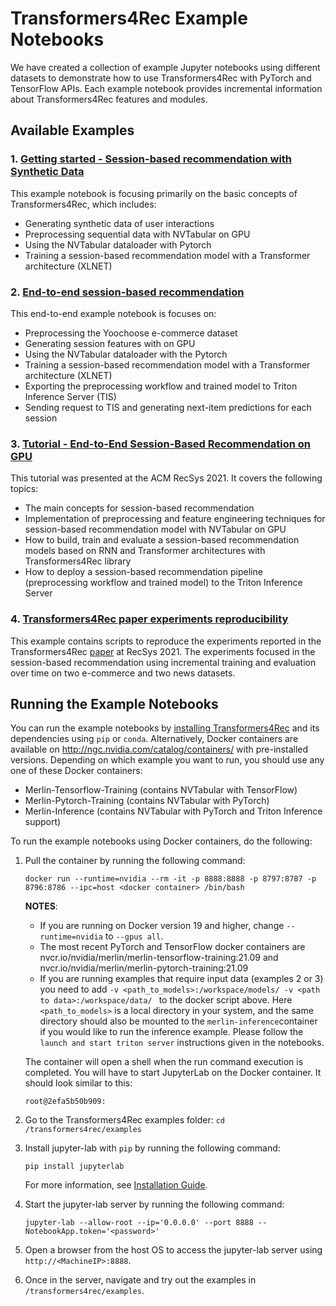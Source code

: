 # Transformers4Rec Example Notebooks

We have created a collection of example Jupyter notebooks using different datasets to demonstrate how to use Transformers4Rec with PyTorch and TensorFlow APIs. Each example notebook provides incremental information about Transformers4Rec features and modules.

## Available Examples

### 1. [Getting started - Session-based recommendation with Synthetic Data](https://github.com/NVIDIA-Merlin/Transformers4Rec/tree/main/examples/getting-started-session-based/)

This example notebook is focusing primarily on the basic concepts of Transformers4Rec, which includes:
- Generating synthetic data of user interactions
- Preprocessing sequential data with NVTabular on GPU
- Using the NVTabular dataloader with Pytorch
- Training a session-based recommendation model with a Transformer architecture (XLNET)

### 2. [End-to-end session-based recommendation](https://github.com/NVIDIA-Merlin/Transformers4Rec/tree/main/examples/end-to-end-session-based/)

This end-to-end example notebook is focuses on:
- Preprocessing the Yoochoose e-commerce dataset
- Generating session features with on GPU
- Using the NVTabular dataloader with the Pytorch
- Training a session-based recommendation model with a Transformer architecture (XLNET)
- Exporting the preprocessing workflow and trained model to Triton Inference Server (TIS)
- Sending request to TIS and generating next-item predictions for each session


### 3. [Tutorial - End-to-End Session-Based Recommendation on GPU](https://github.com/NVIDIA-Merlin/Transformers4Rec/tree/main/tutorial/)

This tutorial was presented at the ACM RecSys 2021. It covers the following topics:

- The main concepts for session-based recommendation
- Implementation of preprocessing and feature engineering techniques for session-based recommendation model with NVTabular on GPU
- How to build, train and evaluate a session-based recommendation models based on RNN and Transformer architectures with Transformers4Rec library
- How to deploy a session-based recommendation pipeline (preprocessing workflow and trained model) to the Triton Inference Server

### 4. [Transformers4Rec paper experiments reproducibility](https://github.com/NVIDIA-Merlin/Transformers4Rec/tree/main/t4rec_paper_experiments/)

This example contains scripts to reproduce the experiments reported in the Transformers4Rec [paper](https://dl.acm.org/doi/10.1145/3460231.3474255) at RecSys 2021. The experiments focused in the session-based recommendation using incremental training and evaluation over time on two e-commerce and two news datasets.


## Running the Example Notebooks

You can run the example notebooks by [installing Transformers4Rec](https://github.com/NVIDIA-Merlin/Transformers4Rec) and its dependencies using `pip` or `conda`. Alternatively, Docker containers are available on http://ngc.nvidia.com/catalog/containers/ with pre-installed versions. Depending on which example you want to run, you should use any one of these Docker containers:
- Merlin-Tensorflow-Training (contains NVTabular with TensorFlow)
- Merlin-Pytorch-Training (contains NVTabular with PyTorch)
- Merlin-Inference (contains NVTabular with PyTorch and Triton Inference support)

To run the example notebooks using Docker containers, do the following:

1. Pull the container by running the following command:
   ```
   docker run --runtime=nvidia --rm -it -p 8888:8888 -p 8797:8787 -p 8796:8786 --ipc=host <docker container> /bin/bash
   ```

   **NOTES**: 
   
   - If you are running on Docker version 19 and higher, change ```--runtime=nvidia``` to ```--gpus all```.
   - The most recent PyTorch and TensorFlow docker containers are nvcr.io/nvidia/merlin/merlin-tensorflow-training:21.09 and nvcr.io/nvidia/merlin/merlin-pytorch-training:21.09
   - If you are running examples that require input data (examples 2 or 3) you need to add `-v <path_to_models>:/workspace/models/ -v <path to data>:/workspace/data/ ` to the docker script above. Here `<path_to_models>` is a local directory in your system, and the same directory should also be mounted to the `merlin-inference`container if you would like to run the inference example. Please follow the `launch and start triton server` instructions given in the notebooks. 

   The container will open a shell when the run command execution is completed. You will have to start JupyterLab on the Docker container. It should look similar to this:
   ```
   root@2efa5b50b909:
   ```

2. Go to the Transformers4Rec examples folder: `cd /transformers4rec/examples`

3. Install jupyter-lab with `pip` by running the following command:
   ```
   pip install jupyterlab
   ```
   
   For more information, see [Installation Guide](https://jupyterlab.readthedocs.io/en/stable/getting_started/installation.html). 
   
4. Start the jupyter-lab server by running the following command:
   ```
   jupyter-lab --allow-root --ip='0.0.0.0' --port 8888 --NotebookApp.token='<password>'
   ```

5. Open a browser from the host OS to access the jupyter-lab server using `http://<MachineIP>:8888`.

6. Once in the server, navigate and try out the examples in `/transformers4rec/examples`.
